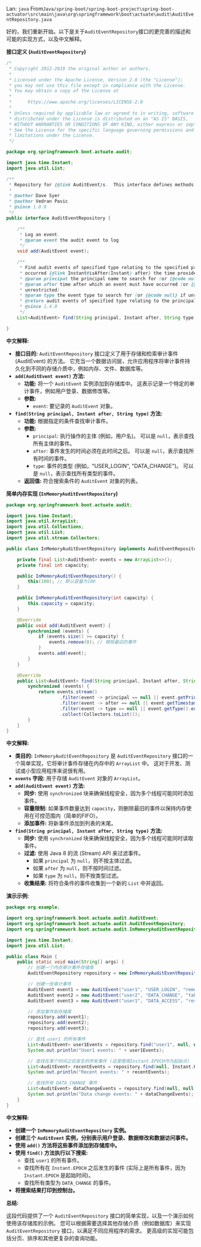 Lan: `java` From`Java/spring-boot/spring-boot-project\spring-boot-actuator\src\main\java\org\springframework\boot\actuate\audit\AuditEventRepository.java`

好的，我们重新开始。以下是关于`AuditEventRepository`接口的更完善的描述和可能的实现方式，以及中文解释。

**接口定义 (`AuditEventRepository`)**

```java
/*
 * Copyright 2012-2019 the original author or authors.
 *
 * Licensed under the Apache License, Version 2.0 (the "License");
 * you may not use this file except in compliance with the License.
 * You may obtain a copy of the License at
 *
 *      https://www.apache.org/licenses/LICENSE-2.0
 *
 * Unless required by applicable law or agreed to in writing, software
 * distributed under the License is distributed on an "AS IS" BASIS,
 * WITHOUT WARRANTIES OR CONDITIONS OF ANY KIND, either express or implied.
 * See the License for the specific language governing permissions and
 * limitations under the License.
 */

package org.springframework.boot.actuate.audit;

import java.time.Instant;
import java.util.List;

/**
 * Repository for {@link AuditEvent}s.  This interface defines methods for storing and retrieving audit events.
 *
 * @author Dave Syer
 * @author Vedran Pavic
 * @since 1.0.0
 */
public interface AuditEventRepository {

	/**
	 * Log an event.
	 * @param event the audit event to log
	 */
	void add(AuditEvent event);

	/**
	 * Find audit events of specified type relating to the specified principal that
	 * occurred {@link Instant#isAfter(Instant) after} the time provided.
	 * @param principal the principal name to search for (or {@code null} if unrestricted)
	 * @param after time after which an event must have occurred (or {@code null} if
	 * unrestricted)
	 * @param type the event type to search for (or {@code null} if unrestricted)
	 * @return audit events of specified type relating to the principal
	 * @since 1.4.0
	 */
	List<AuditEvent> find(String principal, Instant after, String type);

}
```

**中文解释:**

*   **接口目的:** `AuditEventRepository` 接口定义了用于存储和检索审计事件 (AuditEvent) 的方法。 它充当一个数据访问层，允许应用程序将审计事件持久化到不同的存储介质中，例如内存、文件、数据库等。
*   **`add(AuditEvent event)` 方法:**
    *   **功能:**  将一个 `AuditEvent` 实例添加到存储库中。 这表示记录一个特定的审计事件，例如用户登录、数据修改等。
    *   **参数:**
        *   `event`: 要记录的 `AuditEvent` 对象。
*   **`find(String principal, Instant after, String type)` 方法:**
    *   **功能:**  根据指定的条件查找审计事件。
    *   **参数:**
        *   `principal`:  执行操作的主体 (例如，用户名)。 可以是 `null`，表示查找所有主体的事件。
        *   `after`:   事件发生的时间必须在此时间之后。 可以是 `null`，表示查找所有时间的事件。
        *   `type`:   事件的类型 (例如，"USER_LOGIN", "DATA_CHANGE")。 可以是 `null`，表示查找所有类型的事件。
    *   **返回值:** 符合搜索条件的 `AuditEvent` 对象的列表。

**简单内存实现 (`InMemoryAuditEventRepository`)**

```java
package org.springframework.boot.actuate.audit;

import java.time.Instant;
import java.util.ArrayList;
import java.util.Collections;
import java.util.List;
import java.util.stream.Collectors;

public class InMemoryAuditEventRepository implements AuditEventRepository {

    private final List<AuditEvent> events = new ArrayList<>();
    private final int capacity;

    public InMemoryAuditEventRepository() {
        this(100); // 默认容量为100
    }

    public InMemoryAuditEventRepository(int capacity) {
        this.capacity = capacity;
    }

    @Override
    public void add(AuditEvent event) {
        synchronized (events) {
            if (events.size() >= capacity) {
                events.remove(0); // 移除最旧的事件
            }
            events.add(event);
        }
    }

    @Override
    public List<AuditEvent> find(String principal, Instant after, String type) {
        synchronized (events) {
            return events.stream()
                    .filter(event -> principal == null || event.getPrincipal().equals(principal))
                    .filter(event -> after == null || event.getTimestamp().isAfter(after))
                    .filter(event -> type == null || event.getType().equals(type))
                    .collect(Collectors.toList());
        }
    }
}
```

**中文解释:**

*   **类目的:** `InMemoryAuditEventRepository` 是 `AuditEventRepository` 接口的一个简单实现，它将审计事件存储在内存中的 `ArrayList` 中。 这对于开发、测试或小型应用程序来说很有用。
*   **`events` 字段:**  用于存储 `AuditEvent` 对象的 `ArrayList`。
*   **`add(AuditEvent event)` 方法:**
    *   **同步:**  使用 `synchronized` 块来确保线程安全，因为多个线程可能同时添加事件。
    *   **容量限制:**  如果事件数量达到 `capacity`，则删除最旧的事件以保持内存使用在可控范围内（简单的FIFO）。
    *   **添加事件:**  将新事件添加到列表的末尾。
*   **`find(String principal, Instant after, String type)` 方法:**
    *   **同步:** 使用 `synchronized` 块来确保线程安全，因为多个线程可能同时读取事件。
    *   **过滤:** 使用 Java 8 的流 (Stream) API 来过滤事件。
        *   如果 `principal` 为 `null`，则不按主体过滤。
        *   如果 `after` 为 `null`，则不按时间过滤。
        *   如果 `type` 为 `null`，则不按类型过滤。
    *   **收集结果:**  将符合条件的事件收集到一个新的 `List` 中并返回。

**演示示例:**

```java
package org.example;

import org.springframework.boot.actuate.audit.AuditEvent;
import org.springframework.boot.actuate.audit.AuditEventRepository;
import org.springframework.boot.actuate.audit.InMemoryAuditEventRepository;

import java.time.Instant;
import java.util.List;

public class Main {
    public static void main(String[] args) {
        // 创建一个内存审计事件存储库
        AuditEventRepository repository = new InMemoryAuditEventRepository();

        // 创建一些审计事件
        AuditEvent event1 = new AuditEvent("user1", "USER_LOGIN", "remoteAddress=192.168.1.1");
        AuditEvent event2 = new AuditEvent("user2", "DATA_CHANGE", "table=users", "action=update");
        AuditEvent event3 = new AuditEvent("user1", "DATA_ACCESS", "resource=sensitive_data");

        // 添加事件到存储库
        repository.add(event1);
        repository.add(event2);
        repository.add(event3);

        // 查找 user1 的所有事件
        List<AuditEvent> user1Events = repository.find("user1", null, null);
        System.out.println("User1 events: " + user1Events);

        // 查找在某个时间之后发生的所有事件 (这里使用Instant.EPOCH作为起始点)
        List<AuditEvent> recentEvents = repository.find(null, Instant.EPOCH, null);
        System.out.println("Recent events: " + recentEvents);

        // 查找所有 DATA_CHANGE 事件
        List<AuditEvent> dataChangeEvents = repository.find(null, null, "DATA_CHANGE");
        System.out.println("Data change events: " + dataChangeEvents);
    }
}
```

**中文解释:**

*   **创建一个 `InMemoryAuditEventRepository` 实例。**
*   **创建三个 `AuditEvent` 实例，分别表示用户登录、数据修改和数据访问事件。**
*   **使用 `add()` 方法将这些事件添加到存储库中。**
*   **使用 `find()` 方法执行以下搜索:**
    *   查找 `user1` 的所有事件。
    *   查找所有在 `Instant.EPOCH` 之后发生的事件 (实际上是所有事件，因为 `Instant.EPOCH` 是起始时间)。
    *   查找所有类型为 `DATA_CHANGE` 的事件。
*   **将搜索结果打印到控制台。**

**总结:**

这段代码提供了一个 `AuditEventRepository` 接口的简单实现，以及一个演示如何使用该存储库的示例。  您可以根据需要选择其他存储介质（例如数据库）来实现 `AuditEventRepository` 接口，以满足不同应用程序的需求。  更高级的实现可能包括分页、排序和其他更复杂的查询功能。
